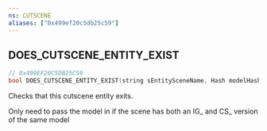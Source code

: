 ```yaml
---
ns: CUTSCENE
aliases: ["0x499ef20c5db25c59"]
---
```

## DOES_CUTSCENE_ENTITY_EXIST

```c
// 0x499EF20C5DB25C59
bool DOES_CUTSCENE_ENTITY_EXIST(string sEntitySceneName, Hash modelHash);
```

Checks that this cutscene entity exits.

Only need to pass the model in if the scene has both an IG_ and CS_ version of the same model


